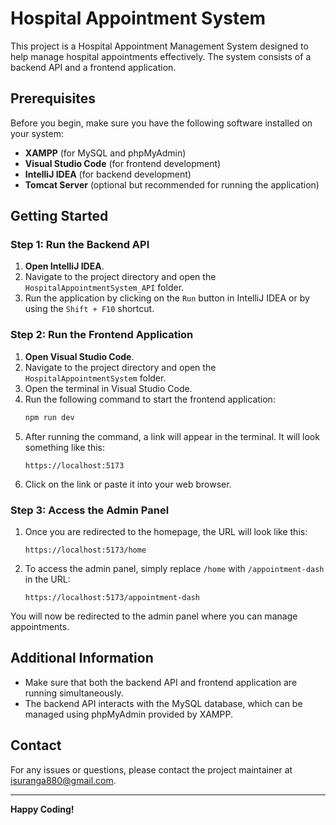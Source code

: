 # Hospital Appointment System

This project is a Hospital Appointment Management System designed to help manage hospital appointments effectively. The system consists of a backend API and a frontend application.

## Prerequisites

Before you begin, make sure you have the following software installed on your system:

- **XAMPP** (for MySQL and phpMyAdmin)
- **Visual Studio Code** (for frontend development)
- **IntelliJ IDEA** (for backend development)
- **Tomcat Server** (optional but recommended for running the application)

## Getting Started

### Step 1: Run the Backend API

1. **Open IntelliJ IDEA**.
2. Navigate to the project directory and open the `HospitalAppointmentSystem_API` folder.
3. Run the application by clicking on the `Run` button in IntelliJ IDEA or by using the `Shift + F10` shortcut.

### Step 2: Run the Frontend Application

1. **Open Visual Studio Code**.
2. Navigate to the project directory and open the `HospitalAppointmentSystem` folder.
3. Open the terminal in Visual Studio Code.
4. Run the following command to start the frontend application:
   ```bash
   npm run dev
   ```
5. After running the command, a link will appear in the terminal. It will look something like this:
   ```
   https://localhost:5173
   ```
6. Click on the link or paste it into your web browser.

### Step 3: Access the Admin Panel

1. Once you are redirected to the homepage, the URL will look like this:
   ```
   https://localhost:5173/home
   ```
2. To access the admin panel, simply replace `/home` with `/appointment-dash` in the URL:
   ```
   https://localhost:5173/appointment-dash
   ```

You will now be redirected to the admin panel where you can manage appointments.

## Additional Information

- Make sure that both the backend API and frontend application are running simultaneously.
- The backend API interacts with the MySQL database, which can be managed using phpMyAdmin provided by XAMPP.

## Contact

For any issues or questions, please contact the project maintainer at [isuranga880@gmail.com](mailto:isuranga880@gmail.com).

---

**Happy Coding!**
